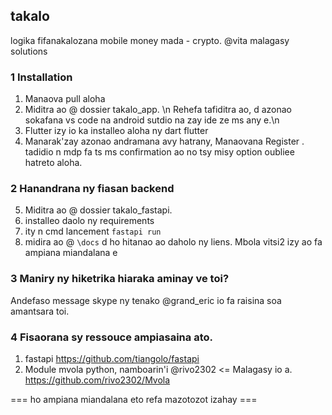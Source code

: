 ## takalo
logika fifanakalozana
mobile money mada - crypto. 
@vita malagasy solutions

### 1 Installation 
1. Manaova pull aloha
2. Miditra ao @ dossier takalo_app. \n
Rehefa tafiditra ao, d azonao sokafana vs code na android sutdio na zay ide ze ms any e.\n
3. Flutter izy io ka installeo aloha ny dart flutter
4. Manarak'zay azonao andramana avy hatrany, Manaovana Register . tadidio n mdp fa ts ms confirmation ao no tsy misy option oubliee hatreto aloha.

### 2 Hanandrana ny fiasan backend
5. Miditra ao @ dossier takalo_fastapi.
6. installeo daolo ny requirements 
7. ity n cmd lancement ```fastapi run```
8. midira ao @ ```\docs```
d ho hitanao ao daholo ny liens. Mbola vitsi2 izy ao fa ampiana miandalana e

### 3 Maniry ny hiketrika hiaraka aminay ve toi?
Andefaso message skype ny tenako @grand_eric io fa raisina soa amantsara toi.

### 4 Fisaorana sy ressouce ampiasaina ato. 
1. fastapi https://github.com/tiangolo/fastapi
2. Module mvola python, namboarin'i @rivo2302 <= Malagasy io a. https://github.com/rivo2302/Mvola 

 === ho ampiana miandalana eto refa mazotozot izahay ===